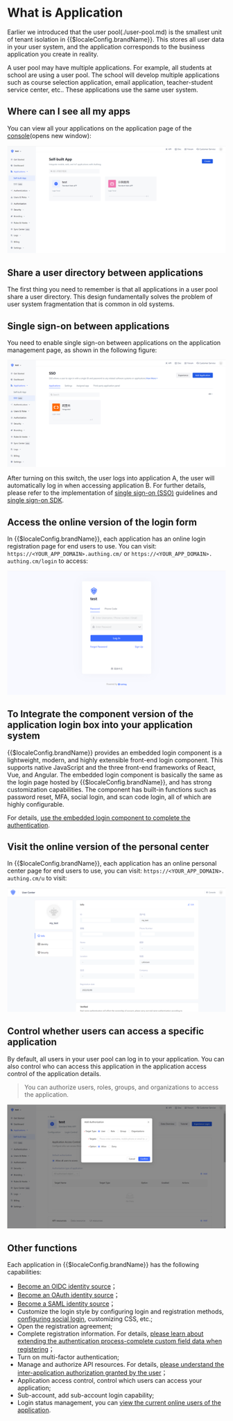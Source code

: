 # What is Application

<LastUpdated/>

Earlier we introduced that the user pool(./user-pool.md) is the smallest unit of tenant isolation in {{$localeConfig.brandName}}. This stores all user data in your user system, and the application corresponds to the business application you create in reality.

A user pool may have multiple applications. For example, all students at school are using a user pool. The school will develop multiple applications such as course selection application, email application, teacher-student service center, etc.. These applications use the same user system.

## Where can I see all my apps

You can view all your applications on the application page of the [console](https://console.authing.cn)(opens new window):

![](./images/Xnip2021-02-26_10-46-59.png)

## Share a user directory between applications

The first thing you need to remember is that all applications in a user pool share a user directory. This design fundamentally solves the problem of user system fragmentation that is common in old systems.

## Single sign-on between applications

You need to enable single sign-on between applications on the application management page, as shown in the following figure:

![](./images/Xnip2021-02-26_10-48-40.png)

After turning on this switch, the user logs into application A, the user will automatically log in when accessing application B. For further details, please refer to the implementation of [single sign-on (SSO)](/guides/authentication/sso/) guidelines and [single sign-on SDK](/en/reference/sdk-for-sso.md).

## Access the online version of the login form

In {{$localeConfig.brandName}}, each application has an online login registration page for end users to use. You can visit:
`https://<YOUR_APP_DOMAIN>.authing.cm/` or `https://<YOUR_APP_DOMAIN>. authing.cm/login` to access:

![](./images/Xnip2021-02-26_11-13-39.png)

## To Integrate the component version of the application login box into your application system

{{$localeConfig.brandName}} provides an embedded login component is a lightweight, modern, and highly extensible front-end login component. This supports native JavaScript and the three front-end frameworks of React, Vue, and Angular. The embedded login component is basically the same as the login page hosted by {{$localeConfig.brandName}}, and has strong customization capabilities. The component has built-in functions such as password reset, MFA, social login, and scan code login, all of which are highly configurable.

For details, [use the embedded login component to complete the authentication](/guides/basics/authenticate-first-user/use-embeded-login-component/).

## Visit the online version of the personal center

In {{$localeConfig.brandName}}, each application has an online personal center page for end users to use, you can visit:
`https://<YOUR_APP_DOMAIN>. authing.cm/u` to visit:

![](./images/Xnip2021-02-26_11-09-29.png)

## Control whether users can access a specific application

By default, all users in your user pool can log in to your application. You can also control who can access this application in the application access control of the application details.

> You can authorize users, roles, groups, and organizations to access the application.

![](./images/Xnip2021-02-26_11-18-20.png)

## Other functions

Each application in {{$localeConfig.brandName}} has the following capabilities:

- [Become an OIDC identity source](/guides/federation/oidc.md)；
- [Become an OAuth identity source](/guides/federation/oauth.md)；
- [Become a SAML identity source](/guides/federation/saml.md)；
- Customize the login style by configuring login and registration methods, [configuring social login](/guides/connections), customizing CSS, etc.;
- Open the registration agreement;
- Complete registration information. For details, [please learn about extending the authentication process-complete custom field data when registering](/guides/authentication/extensibility/user-defined-field.md)；
- Turn on multi-factor authentication;
- Manage and authorize API resources. For details, [please understand the inter-application authorization granted by the user](/guides/authorization/user-consent-authz.md)；
- Application access control, control which users can access your application;
- Sub-account, add sub-account login capability;
- Login status management, you can [view the current online users of the application](/guides/user/login-state.md).
